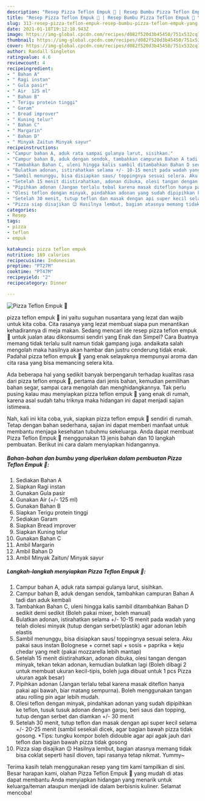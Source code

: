 ```yaml
---
description: "Resep Pizza Teflon Empuk 🍕 | Resep Bumbu Pizza Teflon Empuk 🍕 Yang Enak Banget"
title: "Resep Pizza Teflon Empuk 🍕 | Resep Bumbu Pizza Teflon Empuk 🍕 Yang Enak Banget"
slug: 313-resep-pizza-teflon-empuk-resep-bumbu-pizza-teflon-empuk-yang-enak-banget
date: 2021-01-18T19:12:18.943Z
image: https://img-global.cpcdn.com/recipes/d082f520d3b45450/751x532cq70/pizza-teflon-empuk-🍕-foto-resep-utama.jpg
thumbnail: https://img-global.cpcdn.com/recipes/d082f520d3b45450/751x532cq70/pizza-teflon-empuk-🍕-foto-resep-utama.jpg
cover: https://img-global.cpcdn.com/recipes/d082f520d3b45450/751x532cq70/pizza-teflon-empuk-🍕-foto-resep-utama.jpg
author: Randall Singleton
ratingvalue: 4.6
reviewcount: 4
recipeingredient:
- " Bahan A"
- " Ragi instan"
- " Gula pasir"
- " Air  125 ml"
- " Bahan B"
- " Terigu protein tinggi"
- " Garam"
- " Bread improver"
- " Kuning telur"
- " Bahan C"
- " Margarin"
- " Bahan D"
- " Minyak Zaitun Minyak sayur"
recipeinstructions:
- "Campur bahan A, aduk rata sampai gulanya larut, sisihkan."
- "Campur bahan B, aduk dengan sendok, tambahkan campuran Bahan A tadi dan aduk kembali"
- "Tambahkan Bahan C, uleni hingga kalis sambil ditambahkan Bahan D sedikit demi sedikit (Boleh pakai mixer, boleh manual)"
- "Bulatkan adonan, istirahatkan selama +/- 10-15 menit pada wadah yang telah diolesi minyak (tutup dengan serbet/plastik) agar adonan lebih elastis"
- "Sambil menunggu, bisa disiapkan saus/ toppingnya sesuai selera. Aku pakai saus instan Bolognese + cornet sapi + sosis + paprika + keju chedar yang melt (pakai mozzarella lebih mantap)"
- "Setelah 15 menit diistirahatkan, adonan dibuka, olesi tangan dengan minyak, tekan tekan adonan, kemudian bulatkan lagi (Boleh dibagi 2 untuk membuat ukuran kecil-tipis, boleh juga dibuat untuk 1 pcs Pizza ukuran agak besar)"
- "Pipihkan adonan (Jangan terlalu tebal karena masak diteflon hanya pakai api bawah, biar matang sempurna). Boleh menggunakan tangan atau rolling pin agar lebih mudah."
- "Olesi teflon dengan minyak, pindahkan adonan yang sudah dipipihkan ke teflon, tusuk tusuk adonan dengan garpu, beri saus dan topping, tutup dengan serbet dan diamkan +/- 30 menit"
- "Setelah 30 menit, tutup teflon dan masak dengan api super kecil selama +/- 20-25 menit (sambil sesekali dicek, agar bagian bawah pizza tidak gosong. *Tips: tungku kompor boleh didouble agar api agak jauh dari teflon dan bagian bawah pizza tidak gosong"
- "Pizza siap disajikan 😉 Hasilnya lembut, bagian atasnya memang tidak bisa coklat seperti hasil dioven, tapi rasanya tetap nikmat. Yummy~"
categories:
- Resep
tags:
- pizza
- teflon
- empuk

katakunci: pizza teflon empuk 
nutrition: 169 calories
recipecuisine: Indonesian
preptime: "PT27M"
cooktime: "PT47M"
recipeyield: "2"
recipecategory: Dinner

---
```



![Pizza Teflon Empuk 🍕](https://img-global.cpcdn.com/recipes/d082f520d3b45450/751x532cq70/pizza-teflon-empuk-🍕-foto-resep-utama.jpg)


pizza teflon empuk 🍕 ini yaitu suguhan nusantara yang lezat dan wajib untuk kita coba. Cita rasanya yang lezat membuat siapa pun menantikan kehadirannya di meja makan.
Sedang mencari ide resep pizza teflon empuk 🍕 untuk jualan atau dikonsumsi sendiri yang Enak dan Simpel? Cara Buatnya memang tidak terlalu sulit namun tidak gampang juga. andaikata salah mengolah maka hasilnya akan hambar dan justru cenderung tidak enak. Padahal pizza teflon empuk 🍕 yang enak selayaknya mempunyai aroma dan cita rasa yang bisa memancing selera kita.

Ada beberapa hal yang sedikit banyak berpengaruh terhadap kualitas rasa dari pizza teflon empuk 🍕, pertama dari jenis bahan, kemudian pemilihan bahan segar, sampai cara mengolah dan menghidangkannya. Tak perlu pusing kalau mau menyiapkan pizza teflon empuk 🍕 yang enak di rumah, karena asal sudah tahu triknya maka hidangan ini dapat menjadi sajian istimewa.




Nah, kali ini kita coba, yuk, siapkan pizza teflon empuk 🍕 sendiri di rumah. Tetap dengan bahan sederhana, sajian ini dapat memberi manfaat untuk membantu menjaga kesehatan tubuhmu sekeluarga. Anda dapat membuat Pizza Teflon Empuk 🍕 menggunakan 13 jenis bahan dan 10 langkah pembuatan. Berikut ini cara dalam menyiapkan hidangannya.

<!--inarticleads1-->

##### Bahan-bahan dan bumbu yang diperlukan dalam pembuatan Pizza Teflon Empuk 🍕:

1. Sediakan  Bahan A
1. Siapkan  Ragi instan
1. Gunakan  Gula pasir
1. Gunakan  Air (+/- 125 ml)
1. Gunakan  Bahan B
1. Siapkan  Terigu protein tinggi
1. Sediakan  Garam
1. Siapkan  Bread improver
1. Siapkan  Kuning telur
1. Gunakan  Bahan C
1. Ambil  Margarin
1. Ambil  Bahan D
1. Ambil  Minyak Zaitun/ Minyak sayur




<!--inarticleads2-->

##### Langkah-langkah menyiapkan Pizza Teflon Empuk 🍕:

1. Campur bahan A, aduk rata sampai gulanya larut, sisihkan.
1. Campur bahan B, aduk dengan sendok, tambahkan campuran Bahan A tadi dan aduk kembali
1. Tambahkan Bahan C, uleni hingga kalis sambil ditambahkan Bahan D sedikit demi sedikit (Boleh pakai mixer, boleh manual)
1. Bulatkan adonan, istirahatkan selama +/- 10-15 menit pada wadah yang telah diolesi minyak (tutup dengan serbet/plastik) agar adonan lebih elastis
1. Sambil menunggu, bisa disiapkan saus/ toppingnya sesuai selera. Aku pakai saus instan Bolognese + cornet sapi + sosis + paprika + keju chedar yang melt (pakai mozzarella lebih mantap)
1. Setelah 15 menit diistirahatkan, adonan dibuka, olesi tangan dengan minyak, tekan tekan adonan, kemudian bulatkan lagi (Boleh dibagi 2 untuk membuat ukuran kecil-tipis, boleh juga dibuat untuk 1 pcs Pizza ukuran agak besar)
1. Pipihkan adonan (Jangan terlalu tebal karena masak diteflon hanya pakai api bawah, biar matang sempurna). Boleh menggunakan tangan atau rolling pin agar lebih mudah.
1. Olesi teflon dengan minyak, pindahkan adonan yang sudah dipipihkan ke teflon, tusuk tusuk adonan dengan garpu, beri saus dan topping, tutup dengan serbet dan diamkan +/- 30 menit
1. Setelah 30 menit, tutup teflon dan masak dengan api super kecil selama +/- 20-25 menit (sambil sesekali dicek, agar bagian bawah pizza tidak gosong. *Tips: tungku kompor boleh didouble agar api agak jauh dari teflon dan bagian bawah pizza tidak gosong
1. Pizza siap disajikan 😉 Hasilnya lembut, bagian atasnya memang tidak bisa coklat seperti hasil dioven, tapi rasanya tetap nikmat. Yummy~




Terima kasih telah menggunakan resep yang tim kami tampilkan di sini. Besar harapan kami, olahan Pizza Teflon Empuk 🍕 yang mudah di atas dapat membantu Anda menyiapkan hidangan yang menarik untuk keluarga/teman ataupun menjadi ide dalam berbisnis kuliner. Selamat mencoba!
